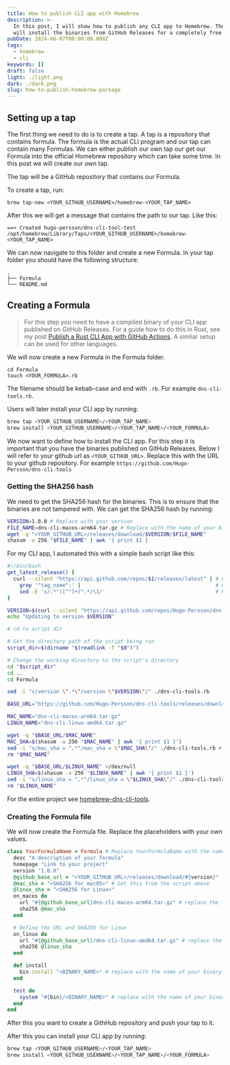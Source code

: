```yaml
---
title: How to publish CLI app with Homebrew
description: >-
  In this post, I will show how to publish any CLI app to Homebrew. The formula
  will install the binaries from GitHub Releases for a completely free setup.
pubDate: 2024-06-07T00:00:00.000Z
tags:
  - homebrew
  - cli
keywords: []
draft: false
light: ./light.png
dark: ./dark.png
slug: how-to-publish-homebrew-package
---
```


## Setting up a tap

The first thing we need to do is to create a tap.
A tap is a repository that contains formula.
The formula is the actual CLI program and our tap can contain many Formulas.
We can either publish our own tap our get our Formula
into the official Homebrew repository which can take some time.
In this post we will create our own tap.

The tap will be a GitHub repository that contains our Formula.

To create a tap, run:

```shell
brew tap-new <YOUR_GITHUB_USERNAME>/homebrew-<YOUR_TAP_NAME>
```

After this we will get a message that contains the path to our tap. Like this:

```
==> Created hugo-persson/dns-cli-tool-test
/opt/homebrew/Library/Taps/<YOUR_GITHUB_USERNAME>/homebrew-<YOUR_TAP_NAME>
```

We can now navigate to this folder and create a new Formula.
In your tap folder you should have the following structure:

```
.
├── Formula
└── README.md
```

## Creating a Formula

> For this step you need to have a compiled binary of your CLI app published on GitHub Releases. For a guide how to do this in Rust, see my post [Publish a Rust CLI App with GitHub Actions](/blog/publish-cargo-app-with-github-actions/). A simliar setup can be used for other languages.

We will now create a new Formula in the Formula folder.

```
cd Formula
touch <YOUR_FORMULA>.rb
```

The filename should be kebab-case and end with `.rb`. For example `dns-cli-tools.rb`.

Users will later install your CLI app by running:

```bash
brew tap <YOUR_GITHUB_USERNAME>/<YOUR_TAP_NAME>
brew install <YOUR_GITHUB_USERNAME>/<YOUR_TAP_NAME>/<YOUR_FORMULA>
```

We now want to define how to install the CLI app.
For this step it is important that you have the binaries published on GitHub Releases.
Below I will refer to your github url as `<YOUR_GITHUB_URL>`.
Replace this with the URL to your github repository. For example `https://github.com/Hugo-Persson/dns-cli-tools`

### Getting the SHA256 hash

We need to get the SHA256 hash for the binaries. This is to ensure that the binaries are not tampered with. We can get the SHA256 hash by running:

```bash
VERSION=1.0.0 # Replace with your version
FILE_NAME=dns-cli-macos-arm64.tar.gz # Replace with the name of your binary
wget -q "<YOUR_GITHUB_URL>/releases/download/$VERSION/$FILE_NAME"
shasum -a 256 "$FILE_NAME" | awk '{ print $1 }
```

For my CLI app, I automated this with a simple bash script like this:

```bash
#!/bin/bash
get_latest_release() {
  curl --silent "https://api.github.com/repos/$1/releases/latest" | # Get latest release from GitHub api
    grep '"tag_name":' |                                            # Get tag line
    sed -E 's/.*"([^"]+)".*/\1/'                                    # Pluck JSON value
}

VERSION=$(curl --silent "https://api.github.com/repos/Hugo-Persson/dns-cli-tools/releases/latest" | grep '"tag_name":' | sed -E 's/.*"([^"]+)".*/\1/')
echo "Updating to version $VERSION"

# cd to script dir

# Get the directory path of the script being run
script_dir=$(dirname "$(readlink -f "$0")")

# Change the working directory to the script's directory
cd "$script_dir"
cd ..
cd Formula

sed -i "s/version \".*\"/version \"$VERSION\"/" ./dns-cli-tools.rb

BASE_URL="https://github.com/Hugo-Persson/dns-cli-tools/releases/download/$VERSION"

MAC_NAME="dns-cli-macos-arm64.tar.gz"
LINUX_NAME="dns-cli-linux-amd64.tar.gz"

wget -q "$BASE_URL/$MAC_NAME"
MAC_SHA=$(shasum -a 256 "$MAC_NAME" | awk '{ print $1 }')
sed -i "s/mac_sha = ".*"/mac_sha = \"$MAC_SHA\"/" ./dns-cli-tools.rb # Update the mac sha
rm "$MAC_NAME"

wget -q "$BASE_URL/$LINUX_NAME" >/dev/null
LINUX_SHA=$(shasum -a 256 "$LINUX_NAME" | awk '{ print $1 }')
sed -i "s/linux_sha = ".*"/linux_sha = \"$LINUX_SHA\"/" ./dns-cli-tools.rb # Update the linux sha
rm "$LINUX_NAME"
```

For the entire project see [homebrew-dns-cli-tools](https://github.com/Hugo-Persson/homebrew-dns-cli-tools).

### Creating the Formula file

We will now create the Formula file. Replace the placeholders with your own values.

```ruby
class YourFormulaName < Formula # Replace YourFormulaName with the name of your formula in CamelCase
  desc "A description of your formula"
  homepage "Link to your project"
  version "1.0.0"
  @github_base_url = "<YOUR_GITHUB_URL>/releases/download/#{version}"
  @mac_sha = "<SHA256 for macOS>" # Get this from the script above
  @linux_sha = "<SHA256 for Linux>"
  on_macos do
    url "#{@github_base_url}dns-cli-macos-arm64.tar.gz" # replace the filename with your own
    sha256 @mac_sha
  end

  # Define the URL and SHA256 for Linux
  on_linux do
    url "#{@github_base_url}/dns-cli-linux-amd64.tar.gz" # replace the filename with your own
    sha256 @linux_sha
  end

  def install
    bin.install "<BINARY_NAME>" # replace with the name of your binary
  end

  test do
    system "#{bin}/<BINARY_NAME>" # replace with the name of your binary
  end
end
```

After this you want to create a GithHub repository and push your tap to it.

After this you can install your CLI app by running:

```bash
brew tap <YOUR_GITHUB_USERNAME>/<YOUR_TAP_NAME>
brew install <YOUR_GITHUB_USERNAME>/<YOUR_TAP_NAME>/<YOUR_FORMULA>
```
